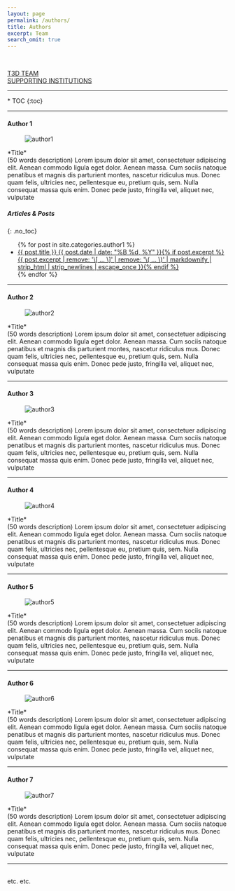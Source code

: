 ```yaml
---
layout: page
permalink: /authors/
title: Authors
excerpt: Team
search_omit: true
---
```

<a name="authortoc"></a>
<br>
<div class="btn-container">
<div class="left" markdown="0"><a href="{{ site.url }}/team" class="btn2">T3D TEAM</a></div>
<div class="right" markdown="0"><a href="{{ site.url }}/supporters" class="btn2">SUPPORTING INSTITUTIONS</a></div>
</div>

<hr>
* TOC
{:toc}

<a href="#authortoc"><i class="fa fa-chevron-up fa-lg fa-pull-right"></i></a> <a href="#top"><i class="fa fa-angle-double-up fa-1x fa-pull-left"></i></a>
<hr>

<a name="author1"></a>
#### Author 1
<figure style="width: 150px" class="align-right">
  <img src="{{ site.url }}/assets/images/img-profile/bio-photo.jpg" alt="author1">
</figure>
*Title*
<br>
(50 words description) Lorem ipsum dolor sit amet, consectetuer adipiscing elit. Aenean commodo ligula eget dolor. Aenean massa. Cum sociis natoque penatibus et magnis dis parturient montes, nascetur ridiculus mus. Donec quam felis, ultricies nec, pellentesque eu, pretium quis, sem. Nulla consequat massa quis enim. Donec pede justo, fringilla vel, aliquet nec, vulputate

##### Articles & Posts
{: .no_toc}

<ul class="post-list">
{% for post in site.categories.author1 %}
  <li><author1><a href="{{ site.url }}{{ post.url }}">{{ post.title }} <span class="entry-date"><time datetime="{{ post.date | date_to_xmlschema }}">{{ post.date | date: "%B %d, %Y" }}</time></span>{% if post.excerpt %} <span class="excerpt">{{ post.excerpt | remove: '\[ ... \]' | remove: '\( ... \)' | markdownify | strip_html | strip_newlines | escape_once }}</span>{% endif %}</a></author1></li>
{% endfor %}
</ul>

<a href="#authortoc"><i class="fa fa-chevron-up fa-lg fa-pull-right"></i></a> <a href="#top"><i class="fa fa-angle-double-up fa-1x fa-pull-left"></i></a>
<hr>

<a name="author2"></a>
#### Author 2
<figure style="width: 150px" class="align-right">
  <img src="{{ site.url }}/assets/images/img-profile/bio-photo.jpg" alt="author2">
</figure>
*Title*
<br>
(50 words description) Lorem ipsum dolor sit amet, consectetuer adipiscing elit. Aenean commodo ligula eget dolor. Aenean massa. Cum sociis natoque penatibus et magnis dis parturient montes, nascetur ridiculus mus. Donec quam felis, ultricies nec, pellentesque eu, pretium quis, sem. Nulla consequat massa quis enim. Donec pede justo, fringilla vel, aliquet nec, vulputate

<a href="#authortoc"><i class="fa fa-chevron-up fa-lg fa-pull-right"></i></a> <a href="#top"><i class="fa fa-angle-double-up fa-1x fa-pull-left"></i></a>
<hr>


<a name="author3"></a>
#### Author 3
<figure style="width: 150px" class="align-right">
  <img src="{{ site.url }}/assets/images/img-profile/bio-photo.jpg" alt="author3">
</figure>
*Title*
<br>
(50 words description) Lorem ipsum dolor sit amet, consectetuer adipiscing elit. Aenean commodo ligula eget dolor. Aenean massa. Cum sociis natoque penatibus et magnis dis parturient montes, nascetur ridiculus mus. Donec quam felis, ultricies nec, pellentesque eu, pretium quis, sem. Nulla consequat massa quis enim. Donec pede justo, fringilla vel, aliquet nec, vulputate

<a href="#authortoc"><i class="fa fa-chevron-up fa-lg fa-pull-right"></i></a> <a href="#top"><i class="fa fa-angle-double-up fa-1x fa-pull-left"></i></a>
<hr>


<a name="author4"></a>
#### Author 4
<figure style="width: 150px" class="align-right">
  <img src="{{ site.url }}/assets/images/img-profile/bio-photo.jpg" alt="author4">
</figure>
*Title*
<br>
(50 words description) Lorem ipsum dolor sit amet, consectetuer adipiscing elit. Aenean commodo ligula eget dolor. Aenean massa. Cum sociis natoque penatibus et magnis dis parturient montes, nascetur ridiculus mus. Donec quam felis, ultricies nec, pellentesque eu, pretium quis, sem. Nulla consequat massa quis enim. Donec pede justo, fringilla vel, aliquet nec, vulputate

<a href="#authortoc"><i class="fa fa-chevron-up fa-lg fa-pull-right"></i></a> <a href="#top"><i class="fa fa-angle-double-up fa-1x fa-pull-left"></i></a>
<hr>


<a name="author5"></a>
#### Author 5
<figure style="width: 150px" class="align-right">
  <img src="{{ site.url }}/assets/images/img-profile/bio-photo.jpg" alt="author5">
</figure>
*Title*
<br>
(50 words description) Lorem ipsum dolor sit amet, consectetuer adipiscing elit. Aenean commodo ligula eget dolor. Aenean massa. Cum sociis natoque penatibus et magnis dis parturient montes, nascetur ridiculus mus. Donec quam felis, ultricies nec, pellentesque eu, pretium quis, sem. Nulla consequat massa quis enim. Donec pede justo, fringilla vel, aliquet nec, vulputate

<a href="#authortoc"><i class="fa fa-chevron-up fa-lg fa-pull-right"></i></a> <a href="#top"><i class="fa fa-angle-double-up fa-1x fa-pull-left"></i></a>
<hr>


<a name="author6"></a>
#### Author 6
<figure style="width: 150px" class="align-right">
  <img src="{{ site.url }}/assets/images/img-profile/bio-photo.jpg" alt="author6">
</figure>
*Title*
<br>
(50 words description) Lorem ipsum dolor sit amet, consectetuer adipiscing elit. Aenean commodo ligula eget dolor. Aenean massa. Cum sociis natoque penatibus et magnis dis parturient montes, nascetur ridiculus mus. Donec quam felis, ultricies nec, pellentesque eu, pretium quis, sem. Nulla consequat massa quis enim. Donec pede justo, fringilla vel, aliquet nec, vulputate

<a href="#authortoc"><i class="fa fa-chevron-up fa-lg fa-pull-right"></i></a> <a href="#top"><i class="fa fa-angle-double-up fa-1x fa-pull-left"></i></a>
<hr>


<a name="author7"></a>
#### Author 7
<figure style="width: 150px" class="align-right">
  <img src="{{ site.url }}/assets/images/img-profile/bio-photo.jpg" alt="author7">
</figure>
*Title*
<br>
(50 words description) Lorem ipsum dolor sit amet, consectetuer adipiscing elit. Aenean commodo ligula eget dolor. Aenean massa. Cum sociis natoque penatibus et magnis dis parturient montes, nascetur ridiculus mus. Donec quam felis, ultricies nec, pellentesque eu, pretium quis, sem. Nulla consequat massa quis enim. Donec pede justo, fringilla vel, aliquet nec, vulputate

<a href="#authortoc"><i class="fa fa-chevron-up fa-lg fa-pull-right"></i></a> <a href="#top"><i class="fa fa-angle-double-up fa-1x fa-pull-left"></i></a>
<hr>

<br>
etc. etc.
